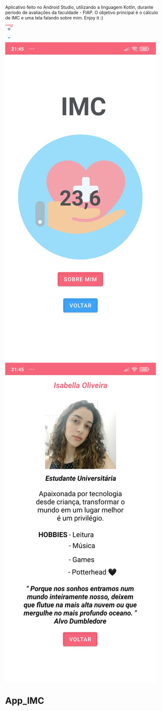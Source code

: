   
Aplicativo feito no Android Studio, utilizando a linguagem Kotlin, durante período de avaliações da faculdade - FIAP.
O objetivo principal é o cálculo de IMC e uma tela falando sobre mim.
Enjoy it :)

<img src="app/src/main/res/drawable/Main.jpeg" alt="My cool logo" width="25px"/>
<img src="app/src/main/res/drawable/calculo.jpeg" alt="My cool logo"/>
<img src="app/src/main/res/drawable/sobremim.jpeg" alt="My cool logo"/>

# App_IMC
